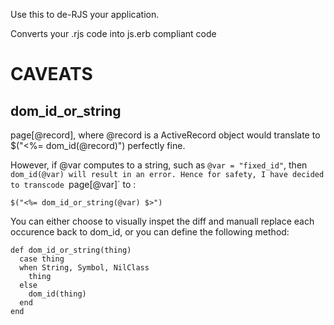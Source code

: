Use this to de-RJS your application.

Converts your .rjs code into js.erb compliant code

# CAVEATS

## dom_id_or_string

page[@record], where @record is a ActiveRecord object
would translate to $("<%= dom_id(@record)") perfectly fine.

However, if @var computes to a string, such as `@var = "fixed_id"`,
then `dom_id(@var) will result in an error. Hence for safety, I have decided to
transcode `page[@var]` to :

```
$("<%= dom_id_or_string(@var) $>")
```

You can either choose to visually inspet the diff and manuall replace each occurence
back to dom_id, or you can define the following method:

```
def dom_id_or_string(thing)
  case thing
  when String, Symbol, NilClass
    thing
  else
    dom_id(thing)
  end
end
```
